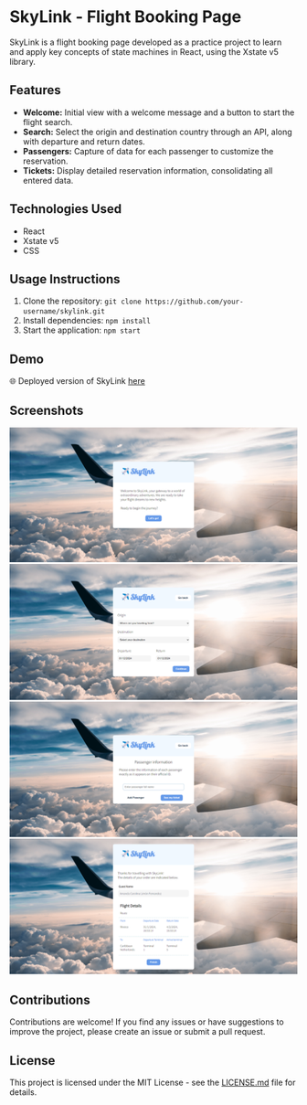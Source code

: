 # SkyLink - Flight Booking Page

SkyLink is a flight booking page developed as a practice project to learn and apply key concepts of state machines in React, using the Xstate v5 library.

## Features

- **Welcome:** Initial view with a welcome message and a button to start the flight search.
- **Search:** Select the origin and destination country through an API, along with departure and return dates.
- **Passengers:** Capture of data for each passenger to customize the reservation.
- **Tickets:** Display detailed reservation information, consolidating all entered data.

## Technologies Used

- React
- Xstate v5
- CSS

## Usage Instructions

1. Clone the repository: `git clone https://github.com/your-username/skylink.git`
2. Install dependencies: `npm install`
3. Start the application: `npm start`

## Demo

🌐 Deployed version of SkyLink [here](https://amandalimon.github.io/skylink-react-xstate-practice/)

## Screenshots

![Welcome](screenshots/Welcome.png)
![Search](screenshots/Search.png)
![Passengers](screenshots/Passengers.png)
![Tickets](screenshots/Tickets.png)

## Contributions

Contributions are welcome! If you find any issues or have suggestions to improve the project, please create an issue or submit a pull request.

## License

This project is licensed under the MIT License - see the [LICENSE.md](LICENSE.md) file for details.

